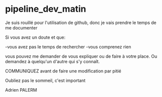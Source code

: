 # pipeline_dev_matin

Je suis rouillé pour l'utilisation de github, donc je vais prendre le temps de me documenter

Si vous avez un doute et que:

-vous avez pas le temps de rechercher
-vous comprenez rien

vous pouvez me demander de vous expliquer ou de faire à votre place. Ou demandez à quelqu'un d'autre qui s'y connaît.

COMMUNIQUEZ avant de faire une modification par pitié

Oubliez pas le sommeil, c'est important

Adrien PALERM
